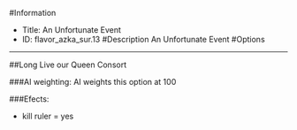 #Information
 - Title: An Unfortunate Event
 - ID: flavor_azka_sur.13
#Description
An Unfortunate Event
#Options

___
##Long Live our Queen Consort

###AI weighting:
AI weights this option at 100


###Efects:<ul><li>kill ruler = yes</li></ul>
